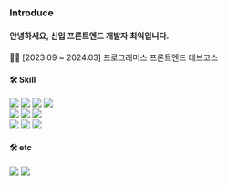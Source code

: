 ### Introduce
#### 안녕하세요, 신입 프론트엔드 개발자 최익입니다.
<p></p>
🧑‍💻 [2023.09 ~ 2024.03] 프로그래머스 프론트엔드 데브코스 
<div>
  <h4>🛠️ Skill</h4>
    <img src="https://img.shields.io/badge/HTML5-E34F26?style=flat&logo=HTML5&logoColor=black"/>
    <img src="https://img.shields.io/badge/CSS3-1572B6?style=flat&logo=CSS3&logoColor=black"/>
    <img src="https://img.shields.io/badge/Tailwind CSS-06B6D4?style=flat&logo=Tailwind CSS&logoColor=black"/>
    <img src="https://img.shields.io/badge/sass-CC6699?style=flat&logo=sass&logoColor=black"/>
    <div><div/>
    <img src="https://img.shields.io/badge/JavaScript-F7DF1E?style=flat&logo=JavaScript&logoColor=black"/>
    <img src="https://img.shields.io/badge/typescript-3178C6?style=flat&logo=typescript&logoColor=black"/>
    <img src="https://img.shields.io/badge/React-61DAFB?style=flat&logo=React&logoColor=black"/>
    <div><div/>
    <img src="https://img.shields.io/badge/reactquery-FF4154?style=flat&logo=reactquery&logoColor=black"/>
    <img src="https://img.shields.io/badge/Redux-764ABC?style=flat&logo=Redux&logoColor=black"/>
    <img src="https://img.shields.io/badge/reacthookform-EC5990?style=flat&logo=reacthookform&logoColor=black"/>
  <h4>🛠️ etc</h4>
      <img src="https://img.shields.io/badge/git-F05032?style=flat&logo=git&logoColor=black"/>
      <img src="https://img.shields.io/badge/figma-F24E1E?style=flat&logo=figma&logoColor=black"/>
</div>
